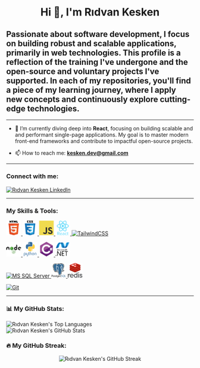 <h1 align="center">Hi 👋, I'm Rıdvan Kesken</h1>

<h2 align="left">Passionate about software development, I focus on building robust and scalable applications, primarily in web technologies. This profile is a reflection of the training I've undergone and the open-source and voluntary projects I've supported. In each of my repositories, you'll find a piece of my learning journey, where I apply new concepts and continuously explore cutting-edge technologies.</h2>

---

- 🌱 I’m currently diving deep into **React**, focusing on building scalable and and performant single-page applications. My goal is to master modern front-end frameworks and contribute to impactful open-source projects.

- 📫 How to reach me: **kesken.dev@gmail.com**

---

### Connect with me:

<p align="left">
<a href="https://www.linkedin.com/in/ridvankesken/" target="_blank" rel="noreferrer"><img align="center" src="https://raw.githubusercontent.com/rahuldkjain/github-profile-readme-generator/master/src/images/icons/Social/linked-in-alt.svg" alt="Rıdvan Kesken LinkedIn" height="30" width="40" /></a>
</p>

---

### My Skills & Tools:

<p align="left"> 
  <a href="https://www.w3.org/html/" target="_blank" rel="noreferrer"> <img src="https://raw.githubusercontent.com/devicons/devicon/master/icons/html5/html5-original-wordmark.svg" alt="HTML5" width="40" height="40"/> </a> 
  <a href="https://www.w3schools.com/css/" target="_blank" rel="noreferrer"> <img src="https://raw.githubusercontent.com/devicons/devicon/master/icons/css3/css3-original-wordmark.svg" alt="CSS3" width="40" height="40"/> </a> 
  <a href="https://developer.mozilla.org/en-US/docs/Web/JavaScript" target="_blank" rel="noreferrer"> <img src="https://raw.githubusercontent.com/devicons/devicon/master/icons/javascript/javascript-original.svg" alt="JavaScript" width="40" height="40"/> </a> 
  <a href="https://reactjs.org/" target="_blank" rel="noreferrer"> <img src="https://raw.githubusercontent.com/devicons/devicon/master/icons/react/react-original-wordmark.svg" alt="React" width="40" height="40"/> </a> 
  <a href="https://tailwindcss.com/" target="_blank" rel="noreferrer"> <img src="https://www.vectorlogo.zone/logos/tailwindcss/tailwindcss-icon.svg" alt="TailwindCSS" width="40" height="40"/> </a>
  
  <a href="https://nodejs.org" target="_blank" rel="noreferrer"> <img src="https://raw.githubusercontent.com/devicons/devicon/master/icons/nodejs/nodejs-original-wordmark.svg" alt="Node.js" width="40" height="40"/> </a>
  <a href="https://www.python.org" target="_blank" rel="noreferrer"> <img src="https://raw.githubusercontent.com/devicons/devicon/master/icons/python/python-original-wordmark.svg" alt="Python" width="40" height="40"/> </a>
  <a href="https://www.w3schools.com/cs/" target="_blank" rel="noreferrer"> <img src="https://raw.githubusercontent.com/devicons/devicon/master/icons/csharp/csharp-original.svg" alt="C#" width="40" height="40"/> </a> 
  <a href="https://dotnet.microsoft.com/" target="_blank" rel="noreferrer"> <img src="https://raw.githubusercontent.com/devicons/devicon/master/icons/dot-net/dot-net-original-wordmark.svg" alt=".NET" width="40" height="40"/> </a>
  
  <a href="https://www.microsoft.com/en-us/sql-server" target="_blank" rel="noreferrer"> <img src="https://www.svgrepo.com/show/303229/microsoft-sql-server-logo.svg" alt="MS SQL Server" width="40" height="40"/> </a> 
  <a href="https://www.postgresql.org" target="_blank" rel="noreferrer"> <img src="https://raw.githubusercontent.com/devicons/devicon/master/icons/postgresql/postgresql-original-wordmark.svg" alt="PostgreSQL" width="40" height="40"/> </a> 
  <a href="https://redis.io" target="_blank" rel="noreferrer"> <img src="https://raw.githubusercontent.com/devicons/devicon/master/icons/redis/redis-original-wordmark.svg" alt="Redis" width="40" height="40"/> </a> 
  
  <a href="https://git-scm.com/" target="_blank" rel="noreferrer"> <img src="https://www.vectorlogo.zone/logos/git-scm/git-scm-icon.svg" alt="Git" width="40" height="40"/> </a> 
</p>

---

### 📊 My GitHub Stats:

<p align="left"> 
  <img src="https://github-readme-stats.vercel.app/api/top-langs?username=keskenridvan&show_icons=true&locale=en&layout=compact" alt="Rıdvan Kesken's Top Languages" />
  <br/>
  <img src="https://github-readme-stats.vercel.app/api?username=keskenridvan&show_icons=true&locale=en" alt="Rıdvan Kesken's GitHub Stats" />
</p>

### 🔥 My GitHub Streak:

<p align="center"> 
  <img src="https://github-readme-streak-stats.herokuapp.com/?user=keskenridvan&" alt="Rıdvan Kesken's GitHub Streak" />
</p>
